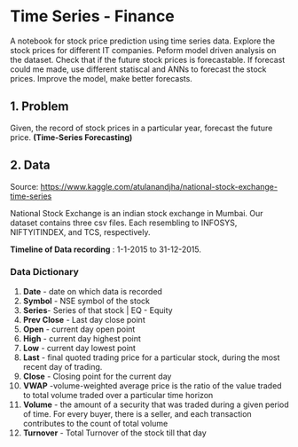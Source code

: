 # Time Series - Finance

A notebook for stock price prediction using time series data. Explore the stock prices for different IT companies. Peform model driven analysis on the dataset. Check that if the future stock prices is forecastable. If forecast could me made, use different statiscal and ANNs to forecast the stock prices. Improve the model, make better forecasts.

## 1. Problem

Given, the record of stock prices in a particular year, forecast the future price. **(Time-Series Forecasting)**

## 2. Data

Source: https://www.kaggle.com/atulanandjha/national-stock-exchange-time-series

National Stock Exchange is an indian stock exchange in Mumbai.
Our dataset contains three csv files. Each resembling to INFOSYS, NIFTYITINDEX, and TCS, respectively.

**Timeline of Data recording** : 1-1-2015 to 31-12-2015.

### Data Dictionary

1. **Date** - date on which data is recorded
2. **Symbol** - NSE symbol of the stock
3. **Series**- Series of that stock | EQ - Equity
4. **Prev Close** - Last day close point
5. **Open** - current day open point
6. **High** - current day highest point
7. **Low** - current day lowest point
8. **Last** - final quoted trading price for a particular stock, during the most recent day of trading.
9. **Close** - Closing point for the current day
10. **VWAP** -volume-weighted average price is the ratio of the value traded to total volume traded over a particular time horizon
11. **Volume** - the amount of a security that was traded during a given period of time. For every buyer, there is a seller, and each
    transaction contributes to the count of total volume
12. **Turnover** - Total Turnover of the stock till that day

